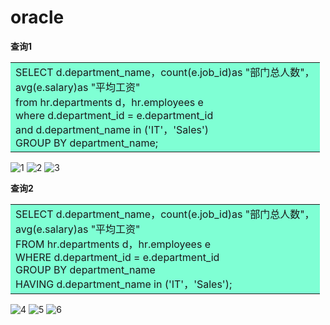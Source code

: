 # oracle
**查询1** 

<table><tr><td  bgcolor=#7FFFD4>
SELECT d.department_name，count(e.job_id)as "部门总人数"，</br>
avg(e.salary)as "平均工资" </br>
from hr.departments d，hr.employees e </br>
where d.department_id = e.department_id </br>
and d.department_name in ('IT'，'Sales') </br>
GROUP BY department_name; 
</td></tr></table>

![1](https://github.com/yujinhongMM/oracle/blob/master/test1/QQ%E5%9B%BE%E7%89%8720181016192608.png)
![2](https://github.com/yujinhongMM/oracle/blob/master/test1/QQ%E5%9B%BE%E7%89%8720181016192634.png)
![3](https://github.com/yujinhongMM/oracle/blob/master/test1/QQ%E5%9B%BE%E7%89%8720181016192641.png) 

**查询2** 

<table><tr><td  bgcolor=#7FFFD4>
SELECT d.department_name，count(e.job_id)as "部门总人数"，</br>
avg(e.salary)as "平均工资"</br>
FROM hr.departments d，hr.employees e</br>
WHERE d.department_id = e.department_id</br>
GROUP BY department_name</br>
HAVING d.department_name in ('IT'，'Sales');</br>
</td></tr></table> 

![4](https://github.com/yujinhongMM/oracle/blob/master/test1/QQ%E5%9B%BE%E7%89%8720181016192648.png)
![5](https://github.com/yujinhongMM/oracle/blob/master/test1/QQ%E5%9B%BE%E7%89%8720181016192658.png)
![6](https://github.com/yujinhongMM/oracle/blob/master/test1/QQ%E5%9B%BE%E7%89%8720181016192707.png)
